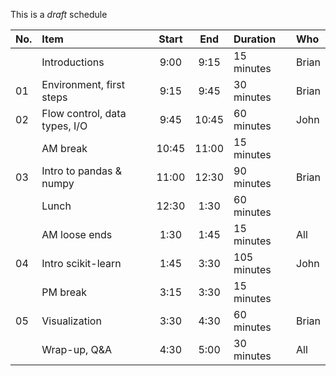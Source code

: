 This is a _draft_ schedule

| No. | Item                          | Start |  End  | Duration    | Who   |
|:----|:------------------------------|:-----:|:-----:|:------------|:------|
|     | Introductions                 | 9:00  | 9:15  | 15 minutes  | Brian |
| 01  | Environment, first steps      | 9:15  | 9:45  | 30 minutes  | Brian |
| 02  | Flow control, data types, I/O | 9:45  | 10:45 | 60 minutes  | John  |
|     | AM break                      | 10:45 | 11:00 | 15 minutes  |       |
| 03  | Intro to pandas & numpy       | 11:00 | 12:30 | 90 minutes  | Brian |
|     | Lunch                         | 12:30 | 1:30  | 60 minutes  |       |
|     | AM loose ends                 | 1:30  | 1:45  | 15 minutes  | All   |
| 04  | Intro scikit-learn            | 1:45  | 3:30  | 105 minutes | John  |
|     | PM break                      | 3:15  | 3:30  | 15 minutes  |       |
| 05  | Visualization                 | 3:30  | 4:30  | 60 minutes  | Brian |
|     | Wrap-up, Q&A                  | 4:30  | 5:00  | 30 minutes  | All   |
